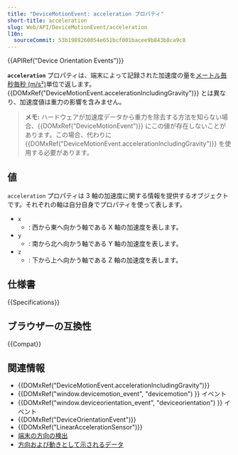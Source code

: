 ```yaml
---
title: "DeviceMotionEvent: acceleration プロパティ"
short-title: acceleration
slug: Web/API/DeviceMotionEvent/acceleration
l10n:
  sourceCommit: 53b1989260054e651bcf001bacee9b843b8ca9c8
---
```


{{APIRef("Device Orientation Events")}}

**`acceleration`** プロパティは、端末によって記録された加速度の量を[メートル毎秒毎秒 (m/s²)](https://ja.wikipedia.org/wiki/メートル毎秒毎秒)単位で返します。
{{DOMxRef("DeviceMotionEvent.accelerationIncludingGravity")}} とは異なり、加速度値は重力の影響を含みません。

> **メモ:** ハードウェアが加速度データから重力を除去する方法を知らない場合、{{DOMxRef("DeviceMotionEvent")}} にこの値が存在しないことがあります。この場合、代わりに {{DOMxRef("DeviceMotionEvent.accelerationIncludingGravity")}} を使用する必要があります。

## 値

`acceleration` プロパティは 3 軸の加速度に関する情報を提供するオブジェクトです。それぞれの軸は自分自身でプロパティを使って表します。

- `x`
  - : 西から東へ向かう軸である X 軸の加速度を表します。
- `y`
  - : 南から北へ向かう軸である Y 軸の加速度を表します。
- `z`
  - : 下から上へ向かう軸である Z 軸の加速度を表します。

## 仕様書

{{Specifications}}

## ブラウザーの互換性

{{Compat}}

## 関連情報

- {{DOMxRef("DeviceMotionEvent.accelerationIncludingGravity")}}
- {{DOMxRef("window.devicemotion_event", "devicemotion") }} イベント
- {{DOMxRef("window.deviceorientation_event", "deviceorientation") }} イベント
- {{DOMxRef("DeviceOrientationEvent")}}
- {{DOMxRef("LinearAccelerationSensor")}}
- [端末の方向の検出](/ja/docs/Web/API/Device_orientation_events/Detecting_device_orientation)
- [方向および動きとして示されるデータ](/ja/docs/Web/API/Device_orientation_events/Orientation_and_motion_data_explained)

